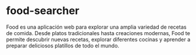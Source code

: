 # food-searcher
Food es una aplicación web para explorar una amplia variedad de recetas de comida. Desde platos tradicionales hasta creaciones modernas, Food te permite descubrir nuevas recetas, explorar diferentes cocinas y aprender a preparar deliciosos platillos de todo el mundo. 
